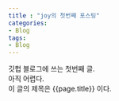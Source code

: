 ```yaml
---
title : "joy의 첫번째 포스팅"
categories:
- Blog
tags:
- Blog
---
```

깃헙 블로그에 쓰는 첫번째 글.  
아직 어렵다.  
이 글의 제목은 {{page.title}} 이다.
